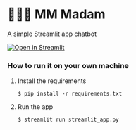 # 👩🏻‍💼 MM Madam

A simple Streamlit app chatbot

[![Open in Streamlit](https://static.streamlit.io/badges/streamlit_badge_black_white.svg)](https://mm-madam.streamlit.app/)

### How to run it on your own machine

1. Install the requirements

   ```
   $ pip install -r requirements.txt
   ```

2. Run the app

   ```
   $ streamlit run streamlit_app.py
   ```
